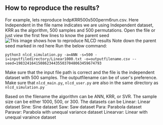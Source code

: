 ## How to reproduce the results?
For example, lets reproduce IndpKRR500s500perm6run.csv. Here Independent in the file name indicates we are using Independent dataset, KRR as the algorithm, 500 samples and 500 permutations.
Open the file or just view the first few lines to know the parent seed  
![This image shows how to reproduce NLCD results](https://drive.google.com/uc?export=view&id=1DiR767GqP7xjHP88slQoJvpMGfPlIBkN)
Note down the parent seed marked in red here
Run the below command:
```
python3 nlcd_simulation.py -a=ANN -s=500 -i=inputfiledirectory/Linear1000.txt -o=outputfilename.csv --seed=198324164150862344355037048063459674793
```
Make sure that the input file path is correct and the file is the independent dataset with 500 samples. The outputfilename can be of user's preference.
Make sure that `nlcd_main.py`, `nlcd_user.py` are also in the same directory as `nlcd_simulation.py`

Based on the filename the algorithm can be ANN, KRR, or SVR. The sample size can be either 1000, 500, or 300. The datasets can be
Linear: Linear dataset
Sine: Sine dataset
Saw: Saw dataset
Para: Parabola dataset
Paravar: Parabola with unequal variance dataset
Linearvar: Linear with unequal varaince dataset
